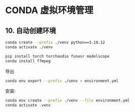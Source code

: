 # CONDA 虚拟环境管理


## 10. 自动创建环境

```bash
conda create --prefix ./venv python==3.10.12
conda activate ./venv
```

```bash
pip install torch torchaudio funasr modelscope
conda install ffmpeg
```

导出

```bash
conda env export --prefix ./venv > environment.yml
```

安装:

```bash
conda env create --prefix ./venv --file environment.yml
conda activate .venv
```

